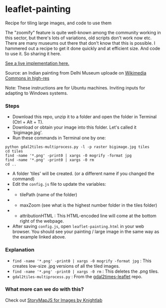 # leaflet-painting
Recipe for tiling large images, and code to use them

The "zoomify" feature is quite well-known among the community working in this sector, but there's lots of variations, old scripts don't work now etc. There are many museums out there that don't know that this is possible. I hammered out a recipe to get it done quickly and at efficient size. And code to use it. So sharing it here.

[See a live implementation here.](http://nikhilvj.cu.cc.cp-48.bigrockservers.com/files/leaflet-painting/leaflet-painting.html)

Source: an Indian painting from Delhi Museum uploade on [Wikimedia Commons in high-res](https://commons.wikimedia.org/wiki/Template:Radha_and_Krishna_in_the_boat_of_love_-_Google_Art_Project)

Note: These instructions are for Ubuntu machines. Inviting inputs for adapting to Windows systems.

### Steps
- Download this repo, unzip it to a folder and open the folder in Terminal (Ctrl + Alt + T).
- Download or obtain your image into this folder. Let's called it 'bigimage.jpg'.
- Run these commands in Terminal one by one:
```
python gdal2tiles-multiprocess.py -l -p raster bigimage.jpg tiles
cd tiles
find -name '*.png' -print0 | xargs -0 mogrify -format jpg
find -name '*.png' -print0 | xargs -0 rm
cd ..
```
- A folder 'tiles' will be created. (or a different name if you changed the command)
- Edit the `config.js` file to update the variables: 
- - tilePath (name of the folder)
- - maxZoom (see what is the highest number folder in the tiles folder)
- - attributionHTML : This HTML-encoded line will come at the bottom right of the webpage.
- After saving `config.js`, open `leaflet-painting.html` in your web browser. You should see your painting / large image in the same way as the example linked above.

### Explanation
- `find -name '*.png' -print0 | xargs -0 mogrify -format jpg` : This creates low-size .jpg versions of all the tiled images.
- `find -name '*.png' -print0 | xargs -0 rm` : This deletes the .png tiles.
- `gdal2tiles-multiprocess.py` : From the [gdal2times-leaflet](https://github.com/commenthol/gdal2tiles-leaflet) repo.

### What more can we do with this?
Check out [StoryMapJS for Images by Knightlab](https://storymap.knightlab.com/gigapixel/)
